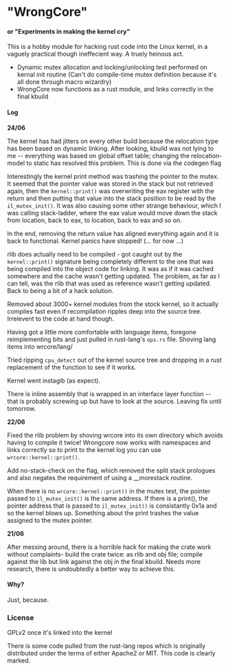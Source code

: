 # "WrongCore"
#### or "Experiments in making the kernel cry"

This is a hobby module for hacking rust code into the Linux kernel, in a vaguely practical though ineffecient way. A truely heinous act.

* Dynamic mutex allocation and locking/unlocking test performed on kernal init routine (Can't do compile-time mutex definition because it's all done through macro wizardry)
* WrongCore now functions as a rust module, and links correctly in the final kbuild


#### Log

**24/06**

The kernel has had jitters on every other build because the relocation type has been based on dynamic linking. After looking, kbuild was not lying to me -- everything was based on global offset table; changing the relocation-model to static has resolved this problem. This is done via the codegen flag

Interestingly the kernel print method was trashing the pointer to the mutex. It seemed that the pointer value was stored in the stack but not retrieved again, then the `kernel::print()` was overwriting the eax register with the return and then putting that value into the stack position to be read by the `il_mutex_init()`. It was also causing some other strange behaviour, which I was calling stack-ladder, where the eax value would move down the stack from location, back to eax, to location, back to eax and so on.

In the end, removing the return value has aligned everything again and it is back to functional. Kernel panics have stopped! (... for now ...)

rlib does actually need to be compiled - got caught out by the `kernel::print()` signature being completely different to the one that was being compiled into the object code for linking. It was as if it was cached somewhere and the cache wasn't getting updated. The problem, as far as I can tell, was the rlib that was used as reference wasn't getting updated. Back to being a bit of a hack solution. 

Removed about 3000+ kernel modules from the stock kernel, so it actually compiles fast even if recompilation ripples deep into the source tree. Irrelevent to the code at hand though.

Having got a little more comfortable with language items, foregone reimplementing bits and just pulled in rust-lang's `ops.rs` file. Shoving lang items into wrcore/lang/

Tried ripping `cpu_detect` out of the kernel source tree and dropping in a rust replacement of the function to see if it works.

Kernel went instagib (as expect).

There is inline assembly that is wrapped in an interface layer function -- that is probably screwing up but have to look at the source. Leaving fix until tomorrow.

**22/06**

Fixed the rlib problem by shoving wrcore into its own directory which avoids having to compile it twice! Wrongcore now works with namespaces and links correctly so to print to the kernel log you can use `wrcore::kernel::print()`.

Add no-stack-check on the flag, which removed the split stack prologues and also negates the requirement of using a __morestack routine.

When there is no `wrcore::kernel::print()` in the mutex test, the pointer passed to `il_mutex_init()` is the same address. If there is a print(), the pointer address that is passed to `il_mutex_init()` is consistantly 0x1a and so the kernel blows up. Something about the print trashes the value assigned to the mutex pointer.


**21/06**

After messing around, there is a horrible hack for making the crate work without complaints- build the crate twice: as rlib and obj file; compile against the lib but link against the obj in the final kbuild. Needs more research, there is undoubtedly a better way to achieve this.



#### Why?

Just, because.



### License

GPLv2 once it's linked into the kernel

There is some code pulled from the rust-lang repos which is originally distributed under the terms of either Apache2 or MIT. This code is clearly marked.
